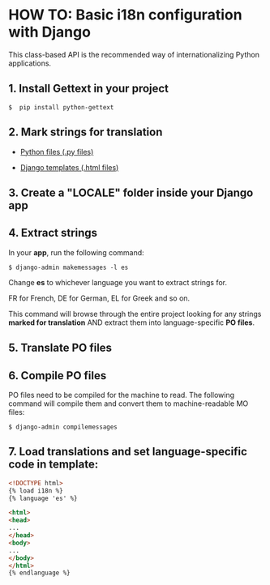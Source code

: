 # HOW TO: Basic i18n configuration with Django

This class-based API is the recommended way of internationalizing Python applications. 

## 1. Install Gettext in your project

``` Linux
$  pip install python-gettext
```
## 2. Mark strings for translation

- [Python files (\.py files)](/assets/python/gettext/README.md)
 
- [Django templates (\.html files)](/assets/django/templates_mark_for_translation/README.md)

## 3. Create a "LOCALE" **folder** inside your Django **app**

## 4. Extract strings

In your **app**, run the following command:
``` Linux
$ django-admin makemessages -l es
```
Change **es** to whichever language you want to extract strings for.

FR for French, DE for German, EL for Greek and so on.

This command will browse through the entire project looking for any strings **marked for translation** AND extract them into language-specific **PO files**.

## 5. Translate PO files

## 6. Compile PO files

PO files need to be compiled for the machine to read.
The following command will compile them and convert them to machine-readable MO files:
``` Linux
$ django-admin compilemessages
```
## 7. Load translations and set language-specific code in template:
``` HTML
<!DOCTYPE html>
{% load i18n %}
{% language 'es' %}

<html>
<head>
...
</head>
<body>
...
</body>
</html>
{% endlanguage %}
```